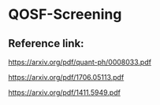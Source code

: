 # QOSF-Screening

## Reference link:

https://arxiv.org/pdf/quant-ph/0008033.pdf

https://arxiv.org/pdf/1706.05113.pdf

https://arxiv.org/pdf/1411.5949.pdf
